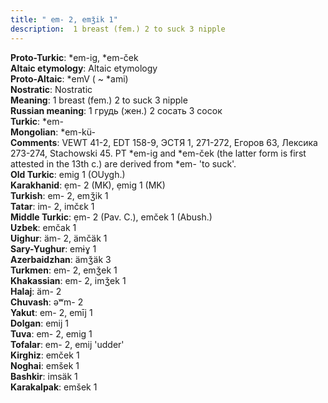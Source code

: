 ```yaml
---
title: " em- 2, emǯik 1"
description:  1 breast (fem.) 2 to suck 3 nipple
---
```


<strong>Proto-Turkic</strong>:  *em-ig, *em-ček<br>
<strong>Altaic etymology</strong>:  Altaic etymology<br>
<strong> Proto-Altaic</strong>:  *emV ( ~ *ami)<br>
<strong>Nostratic</strong>:  Nostratic<br>
<strong>Meaning</strong>:  1 breast (fem.) 2 to suck 3 nipple<br>
<strong>Russian meaning</strong>:  1 грудь (жен.) 2 сосать 3 сосок<br>
<strong>Turkic</strong>:  *em-<br>
<strong>Mongolian</strong>:  *em-kü-<br>
<strong>Comments</strong>:  VEWT 41-2, EDT 158-9, ЭСТЯ 1, 271-272, Егоров 63, Лексика 273-274, Stachowski 45. PT *em-ig and *em-ček (the latter form is first attested in the 13th c.) are derived from *em- 'to suck'.<br>
<strong>Old Turkic</strong>:  emig 1 (OUygh.)<br>
<strong>Karakhanid</strong>:  ẹm- 2 (MK), ẹmig 1 (MK)<br>
<strong>Turkish</strong>:  em- 2, emǯik 1<br>
<strong>Tatar</strong>:  im- 2, imčɛk 1<br>
<strong>Middle Turkic</strong>:  ẹm- 2 (Pav. C.), emček 1 (Abush.)<br>
<strong>Uzbek</strong>:  emčak 1<br>
<strong>Uighur</strong>:  äm- 2, ämčäk 1<br>
<strong>Sary-Yughur</strong>:  emɨɣ 1<br>
<strong>Azerbaidzhan</strong>:  ämǯäk 3<br>
<strong>Turkmen</strong>:  em- 2, emǯek 1<br>
<strong>Khakassian</strong>:  em- 2, imǯek 1<br>
<strong>Halaj</strong>:  äm- 2<br>
<strong>Chuvash</strong>:  ǝʷm- 2<br>
<strong>Yakut</strong>:  em- 2, emīj 1<br>
<strong>Dolgan</strong>:  emij 1<br>
<strong>Tuva</strong>:  em- 2, emig 1<br>
<strong>Tofalar</strong>:  em- 2, emij 'udder'<br>
<strong>Kirghiz</strong>:  emček 1<br>
<strong>Noghai</strong>:  emšek 1<br>
<strong>Bashkir</strong>:  imsäk 1<br>
<strong>Karakalpak</strong>:  emšek 1<br>


